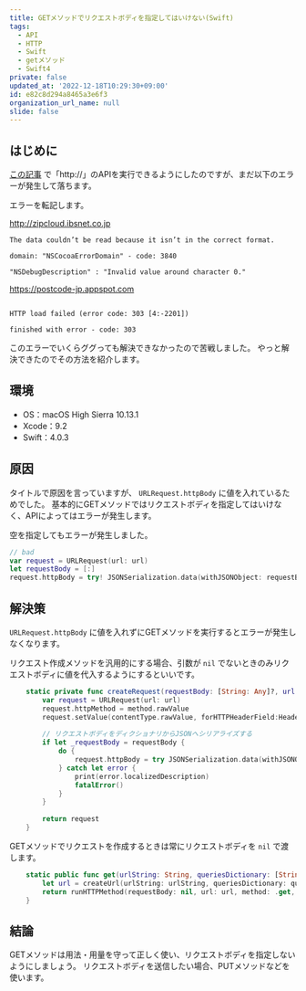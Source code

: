 ```yaml
---
title: GETメソッドでリクエストボディを指定してはいけない(Swift)
tags:
  - API
  - HTTP
  - Swift
  - getメソッド
  - Swift4
private: false
updated_at: '2022-12-18T10:29:30+09:00'
id: e82c8d294a8465a3e6f3
organization_url_name: null
slide: false
---
```

## はじめに

[この記事](https://qiita.com/uhooi/items/68939999c2c31e5f5557) で「http://」のAPIを実行できるようにしたのですが、まだ以下のエラーが発生して落ちます。

エラーを転記します。

http://zipcloud.ibsnet.co.jp

```log:zipcloud.ibsnet.co.jp
The data couldn’t be read because it isn’t in the correct format.

domain: "NSCocoaErrorDomain" - code: 3840

"NSDebugDescription" : "Invalid value around character 0."
```

https://postcode-jp.appspot.com

```log:postcode-jp.appspot.com

HTTP load failed (error code: 303 [4:-2201])

finished with error - code: 303
```

このエラーでいくらググっても解決できなかったので苦戦しました。
やっと解決できたのでその方法を紹介します。

## 環境

- OS：macOS High Sierra 10.13.1
- Xcode：9.2
- Swift：4.0.3

## 原因

タイトルで原因を言っていますが、 `URLRequest.httpBody` に値を入れているためでした。
基本的にGETメソッドではリクエストボディを指定してはいけなく、APIによってはエラーが発生します。

空を指定してもエラーが発生しました。

```swift
// bad
var request = URLRequest(url: url)
let requestBody = [:]
request.httpBody = try! JSONSerialization.data(withJSONObject: requestBody, options: [])
```

## 解決策

`URLRequest.httpBody` に値を入れずにGETメソッドを実行するとエラーが発生しなくなります。

リクエスト作成メソッドを汎用的にする場合、引数が `nil` でないときのみリクエストボディに値を代入するようにするといいです。

```swift:HTTPClient.swift
    static private func createRequest(requestBody: [String: Any]?, url: URL, method: HTTPMethod, contentType: ContentType) -> URLRequest {
        var request = URLRequest(url: url)
        request.httpMethod = method.rawValue
        request.setValue(contentType.rawValue, forHTTPHeaderField:HeaderField.contentType.rawValue)
        
        // リクエストボディをディクショナリからJSONへシリアライズする
        if let _requestBody = requestBody {
            do {
                request.httpBody = try JSONSerialization.data(withJSONObject: _requestBody, options: [])
            } catch let error {
                print(error.localizedDescription)
                fatalError()
            }
        }
        
        return request
    }
```

GETメソッドでリクエストを作成するときは常にリクエストボディを `nil` で渡します。

```swift:HTTPClient.swift
    static public func get(urlString: String, queriesDictionary: [String: String]?) -> Any {
        let url = createUrl(urlString: urlString, queriesDictionary: queriesDictionary)
        return runHTTPMethod(requestBody: nil, url: url, method: .get, contentType: .json)
    }
```

## 結論

GETメソッドは用法・用量を守って正しく使い、リクエストボディを指定しないようにしましょう。
リクエストボディを送信したい場合、PUTメソッドなどを使います。
